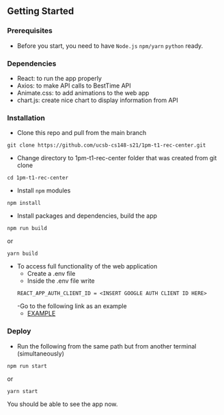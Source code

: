 ## Getting Started

### Prerequisites

- Before you start, you need to have `Node.js` `npm/yarn` `python` ready. 

### Dependencies

- React: to run the app properly
- Axios: to make API calls to BestTime API
- Animate.css: to add animations to the web app
- chart.js: create nice chart to display information from API

### Installation

- Clone this repo and pull from the main branch 
```
git clone https://github.com/ucsb-cs148-s21/1pm-t1-rec-center.git
```
- Change directory to 1pm-t1-rec-center folder that was created from git clone
```
cd 1pm-t1-rec-center
```
- Install `npm` modules
```
npm install
```
- Install packages and dependencies, build the app
```
npm run build
```
or
```
yarn build
```
- To access full functionality of the web application
  - Create a .env file 
  - Inside the .env file write
  ```
  REACT_APP_AUTH_CLIENT_ID = <INSERT GOOGLE AUTH CLIENT ID HERE>
  ```
  -Go to the following link as an example
  * [EXAMPLE](https://github.com/ucsb-cs148-s21/1pm-t1-rec-center/blob/main/.env.SAMPLE)

### Deploy

- Run the following from the same path but from another terminal (simultaneously)
```
npm run start
```
or
```
yarn start
```
You should be able to see the app now.
